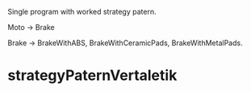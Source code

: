 Single program with worked strategy patern.

Moto -> Brake

Brake -> BrakeWithABS, BrakeWithCeramicPads, BrakeWithMetalPads.

# strategyPaternVertaletik
